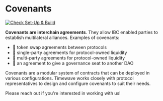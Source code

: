 # Covenants

[![Check Set-Up & Build](https://github.com/timewave-computer/covenants/actions/workflows/check.yml/badge.svg)](https://github.com/timewave-computer/covenants/actions/workflows/check.yml)

**Covenants are interchain agreements**. They allow IBC enabled parties to establish multilateral alliances. Examples of covenants:

* 🤝 token swap agreements between protocols
* 🤝 single-party agreements for protocol-owned liquidity
* 🤝 multi-party agreements for protocol-owned liquidity
* 🤝 an agreement to give a governance seat to another DAO

Covenants are a modular system of contracts that can be deployed in various configurations. Timewave works closely with protocol representatives to design and configure covenants to suit their needs.

Please reach out if you're interested in working with us!
